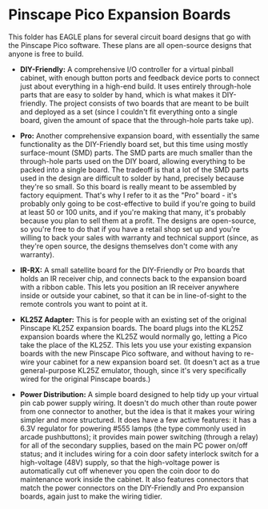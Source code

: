 # Pinscape Pico Expansion Boards

This folder has EAGLE plans for several circuit board designs that go with
the Pinscape Pico software.  These plans are all open-source designs that
anyone is free to build.

* <b>DIY-Friendly:</b> A comprehensive I/O controller for a virtual pinball
cabinet, with enough button ports and feedback device ports to connect just
about everything in a high-end build.  It uses entirely through-hole parts
that are easy to solder by hand, which is what makes it DIY-friendly.  The
project consists of two boards that are meant to be built and deployed as
a set (since I couldn't fit everything onto a single board, given the amount
of space that the through-hole parts take up).

* <b>Pro:</b> Another comprehensive expansion board, with essentially the
same functionality as the DIY-Friendly board set, but this time using mostly
surface-mount (SMD) parts.  The SMD parts are much smaller than the through-hole
parts used on the DIY board, allowing everything to be packed into a single
board.  The tradeoff is that a lot of the SMD parts used in the design are
difficult to solder by hand, precisely because they're so small.  So this
board is really meant to be assembled by factory equipment.  That's why I
refer to it as the "Pro" board - it's probably only going to be cost-effective
to build if you're going to build at least 50 or 100 units, and if you're
making that many, it's probably because you plan to sell them at a profit.
The designs are open-source, so you're free to do that if you have a retail
shop set up and you're willing to back your sales with warranty and technical
support (since, as they're open source, the designs themselves don't come
with any warranty).

* <b>IR-RX:</b> A small satellite board for the DIY-Friendly or Pro boards
that holds an IR receiver chip, and connects back to the expansion board
with a ribbon cable.  This lets you position an IR receiver anywhere
inside or outside your cabinet, so that it can be in line-of-sight to the
remote controls you want to point at it.

* <b>KL25Z Adapter:</b> This is for people with an existing set of the
original Pinscape KL25Z expansion boards.  The board plugs into the KL25Z
expansion boards where the KL25Z would normally go, letting a Pico take the
place of the KL25Z.  This lets you use your existing expansion boards with
the new Pinscape Pico software, and without having to re-wire your cabinet
for a new expansion board set.  (It doesn't act as a true general-purpose
KL25Z emulator, though, since it's very specifically wired for the original
Pinscape boards.)

* <b>Power Distribution:</b> A simple board designed to help tidy up your
virtual pin cab power supply wiring.  It doesn't do much other than route
power from one connector to another, but the idea is that it makes your
wiring simpler and more structured.  It does have a few active features: it
has a 6.3V regulator for powering #555 lamps (the type commonly used in
arcade pushbuttons); it provides main power switching (through a relay) for
all of the secondary supplies, based on the main PC power on/off status; and
it includes wiring for a coin door safety interlock switch for a
high-voltage (48V) supply, so that the high-voltage power is automatically
cut off whenever you open the coin door to do maintenance work inside the
cabinet.  It also features connectors that match the power connectors on the
DIY-Friendly and Pro expansion boards, again just to make the wiring tidier.
